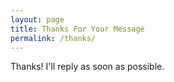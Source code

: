 ```yaml
---
layout: page
title: Thanks For Your Message
permalink: /thanks/
---
```

Thanks! I'll reply as soon as possible.
